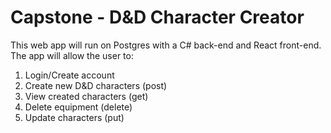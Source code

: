 # Capstone - D&D Character Creator

This web app will run on Postgres with a C# back-end and React front-end.
The app will allow the user to:

1. Login/Create account
2. Create new D&D characters (post)
3. View created characters (get)
4. Delete equipment (delete)
5. Update characters (put)
